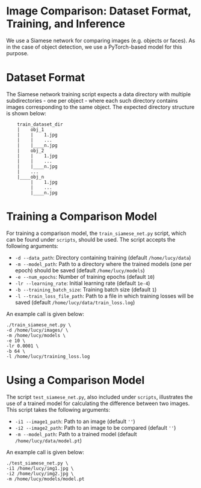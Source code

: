 # Image Comparison: Dataset Format, Training, and Inference

We use a Siamese network for comparing images (e.g. objects or faces). As in the case of object detection, we use a PyTorch-based model for this purpose.

# Dataset Format

The Siamese network training script expects a data directory with multiple subdirectories - one per object - where each such directory contains images corresponding to the same object. The expected directory structure is shown below:

```
    train_dataset_dir
    |    obj_1
    |    |    1.jpg
    |    |    ...
    |    |____n.jpg
    |    obj_2
    |    |    1.jpg
    |    |    ...
    |    |____n.jpg
    |    ...
    |____obj_n
         |    1.jpg
         |    ...
         |____n.jpg
```

# Training a Comparison Model

For training a comparison model, the `train_siamese_net.py` script, which can be found under `scripts`, should be used. The script accepts the following arguments:

* `-d --data_path`: Directory containing training (default `/home/lucy/data`)
* `-m --model_path`: Path to a directory where the trained models (one per epoch) should be saved (default `/home/lucy/models`)
* `-e --num_epochs`: Number of training epochs (default `10`)
* `-lr --learning_rate`: Initial learning rate (default `1e-4`)
* `-b --training_batch_size`: Training batch size (default `1`)
* `-l --train_loss_file_path`: Path to a file in which training losses will be saved (default `/home/lucy/data/train_loss.log`)

An example call is given below:

```
./train_siamese_net.py \
-d /home/lucy/images/ \
-m /home/lucy/models \
-e 10 \
-lr 0.0001 \
-b 64 \
-l /home/lucy/training_loss.log
```

# Using a Comparison Model

The script `test_siamese_net.py`, also included under `scripts`, illustrates the use of a trained model for calculating the difference between two images. This script takes the following arguments:

* `-i1 --image1_path`: Path to an image (default `''`)
* `-i2 --image2_path`: Path to an image to be compared (default `''`)
* `-m --model_path`: Path to a trained model (default `/home/lucy/data/model.pt`)

An example call is given below:

```
./test_siamese_net.py \
-i1 /home/lucy/img1.jpg \
-i2 /home/lucy/img2.jpg \
-m /home/lucy/models/model.pt
```
